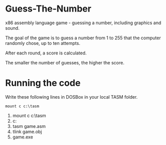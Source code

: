 # Guess-The-Number
x86 assembly language game - guessing a number, including graphics and sound.

The goal of the game is to guess a number from 1 to 255 that the computer randomly chose, up to ten attempts.

After each round, a score is calculated.

The smaller the number of guesses, the higher the score.


# Running the code

Write these following lines in DOSBox in your local TASM folder.

`mount c c:\tasm
`

1. mount c c:\tasm
2. c:
3. tasm game.asm
4. tlink game.obj
5. game.exe

